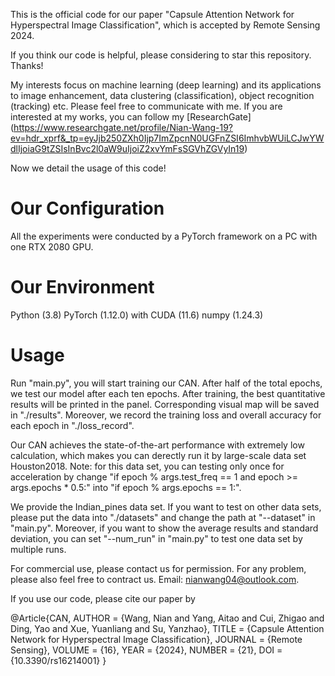 This is the official code for our paper "Capsule Attention Network for Hyperspectral Image Classification", which is accepted by Remote Sensing 2024. 

If you think our code is helpful, please considering to star this repository. Thanks!

My interests focus on machine learning (deep learning) and its applications to image enhancement, data clustering (classification), object recognition (tracking) etc. Please feel free to  communicate with me. If you are interested at my works, you can follow my [ResearchGate] (https://www.researchgate.net/profile/Nian-Wang-19?ev=hdr_xprf&_tp=eyJjb250ZXh0Ijp7ImZpcnN0UGFnZSI6ImhvbWUiLCJwYWdlIjoiaG9tZSIsInBvc2l0aW9uIjoiZ2xvYmFsSGVhZGVyIn19)

Now we detail the usage of this code!

# Our Configuration
All the experiments were conducted by a PyTorch framework on a PC with one RTX 2080 GPU. 

# Our Environment
Python (3.8)
PyTorch (1.12.0) with CUDA (11.6)
numpy (1.24.3)

# Usage
Run "main.py", you will start training our CAN. After half of the total epochs, we test our model after each ten epochs. After training, the best quantitative results will be printed in the panel. Corresponding visual map will be saved in "./results". Moreover, we record the training loss and overall accuracy for each epoch in "./loss_record".

Our CAN achieves the state-of-the-art performance with extremely low calculation, which makes you can derectly run it by large-scale data set 
Houston2018. Note: for this data set, you can testing only once for acceleration by change 
"if epoch % args.test_freq == 1 and epoch >= args.epochs * 0.5:"
into
"if epoch % args.epochs == 1:".

We provide the Indian_pines data set. If you want to test on other data sets, please put the data into "./datasets" and change the path at "--dataset" in "main.py". Moreover, if you want to show the average results and standard deviation, you can set "--num_run" in "main.py" to test one data set by multiple runs.

For commercial use, please contact us for permission. For any problem, please also feel free to contract us. Email: nianwang04@outlook.com.

If you use our code, please cite our paper by

@Article{CAN,
AUTHOR = {Wang, Nian and Yang, Aitao and Cui, Zhigao and Ding, Yao and Xue, Yuanliang and Su, Yanzhao},
TITLE = {Capsule Attention Network for Hyperspectral Image Classification},
JOURNAL = {Remote Sensing},
VOLUME = {16},
YEAR = {2024},
NUMBER = {21},
DOI = {10.3390/rs16214001}
}

